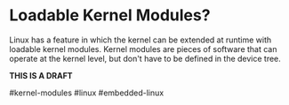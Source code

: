 # Loadable Kernel Modules?
Linux has a feature in which the kernel can be extended at runtime with loadable kernel modules. Kernel modules are pieces of software that can operate at the kernel level, but don't have to be defined in the device tree. 

**THIS IS A DRAFT**


#kernel-modules #linux #embedded-linux